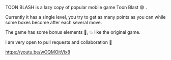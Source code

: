 TOON BLASH is a lazy copy of popular mobile game Toon Blast :smile: . 

Currently it has a single level, you try to get as many points as you can while some boxes become after each several move.

The game has some bonus elements :gun:, :boom: like the original game.

I am very open to pull requests and collaboration :gift_heart:

https://youtu.be/wOQMOitVlx8
